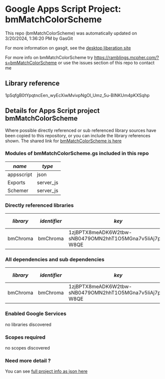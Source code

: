 # Google Apps Script Project: bmMatchColorScheme
This repo (bmMatchColorScheme) was automatically updated on 3/20/2024, 1:36:20 PM by GasGit

For more information on gasgit, see the [desktop liberation site](https://ramblings.mcpher.com/drive-sdk-and-github/migrategasgit/ "desktop liberation")

For more info on bmMatchColorScheme try https://ramblings.mcpher.com/?s=bmMatchColorScheme or use the issues section of this repo to contact me
## Library reference
1pSqfgB0tYpqtncEen_wyEcXiwMvivpNgOl_Umz_5u-BINKUm4pKXSqhp


## Details for Apps Script project bmMatchColorScheme
Where possible directly referenced or sub referenced library sources have been copied to this repository, or you can include the library references shown. 
The shared link for [bmMatchColorScheme is here](https://script.google.com/d/1pSqfgB0tYpqtncEen_wyEcXiwMvivpNgOl_Umz_5u-BINKUm4pKXSqhp/edit?usp=sharing "open in the GAS IDE")

### Modules of bmMatchColorScheme.gs included in this repo
*name*|*type*
--- | --- 
appsscript| json
Exports| server_js
Schemer| server_js
### Directly referenced libraries
*library*|*identifier*|*key*|*version*|*dev mode*|*source*|
--- | --- | --- | --- | --- | --- 
bmChroma| bmChroma|1zjBPTX8meADK6W2tbw-sNB0479OMN2hhT1O5MGna7v5liAj7paj-W8QE|0|no|[here](libraries/bmChroma "library source")
### All dependencies and sub dependencies
*library*|*identifier*|*key*|*version*|*dev mode*|*source*|
--- | --- | --- | --- | --- | --- 
bmChroma| bmChroma|1zjBPTX8meADK6W2tbw-sNB0479OMN2hhT1O5MGna7v5liAj7paj-W8QE|0|no|[here](libraries/bmChroma "library source")
### Enabled Google Services
no libraries discovered
### Scopes required
no scopes discovered
### Need more detail ?
You can see [full project info as json here](info.json)
